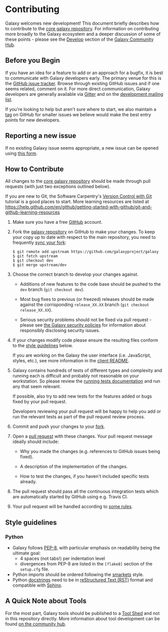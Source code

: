# Contributing

Galaxy welcomes new development!  This document briefly describes how to
contribute to the [core galaxy
repository](https://github.com/galaxyproject/galaxy).
For information on contributing more broadly to the Galaxy ecosystem and a
deeper discussion of some of these points - please see the
[Develop](https://galaxyproject.org/develop) section of the [Galaxy Community
Hub](https://galaxyproject.org).

## Before you Begin

If you have an idea for a feature to add or an approach for a bugfix, it is
best to communicate with Galaxy developers early. The primary venue for this is
the [GitHub issue tracker](https://github.com/galaxyproject/galaxy/issues).
Browse through existing GitHub issues and if one seems related, comment on it.
For more direct communication, Galaxy developers are generally available via
[Gitter](https://gitter.im/galaxyproject/dev) and on the [development mailing
list](http://dev.list.galaxyproject.org).

If you're looking to help but aren't sure where to start, we also maintain a
[tag](https://github.com/galaxyproject/galaxy/issues?q=is%3Aissue+is%3Aopen+label%3A%22help+wanted%22)
on GitHub for smaller issues we believe would make the best entry points for
new developers.

## Reporting a new issue

If no existing Galaxy issue seems appropriate, a new issue can be opened using
[this form](https://github.com/galaxyproject/galaxy/issues/new).

## How to Contribute

All changes to the [core galaxy
repository](https://github.com/galaxyproject/galaxy) should be made through pull
requests (with just two exceptions outlined below).

If you are new to Git, the Software Carpentry's [Version Control with
Git](https://swcarpentry.github.io/git-novice/) tutorial is a good places to
start.  More learning resources are listed at
https://help.github.com/en/github/getting-started-with-github/git-and-github-learning-resources

1. Make sure you have a free [GitHub](https://github.com/) account.

2. Fork the [galaxy repository](https://github.com/galaxyproject/galaxy) on
   GitHub to make your changes.  To keep your copy up to date with respect to
   the main repository, you need to frequently [sync your
   fork](https://help.github.com/en/github/collaborating-with-issues-and-pull-requests/syncing-a-fork):

   ```
   $ git remote add upstream https://github.com/galaxyproject/galaxy
   $ git fetch upstream
   $ git checkout dev
   $ git merge upstream/dev
   ```

3. Choose the correct branch to develop your changes against.

   * Additions of new features to the code base should be pushed to the `dev`
     branch (`git checkout dev`).

   * Most bug fixes to previous (or freezed) releases should be made against the
     corrisponding `release_XX.XX` branch (`git checkout release_XX.XX`).

   * Serious security problems should not be fixed via pull request - please see
     [the Galaxy security policies](SECURITY_POLICY.md) for information about
     responsibly disclosing security issues.

4. If your changes modify code please ensure the resulting files conform to
   the [style guidelines](#style-guidelines) below.

   If you are working on the Galaxy the user interface (i.e. JavaScript,
   styles, etc.), see more information in the [client README](client/README.md).

5. Galaxy contains hundreds of tests of different types and complexity and
   running each is difficult and probably not reasonable on your workstation. So
   please review the [running tests documentation](test/TESTING.md) and run any
   that seem relevant.

   If possible, also try to add new tests for the features added or bugs fixed
   by your pull request.

   Developers reviewing your pull request will be happy to help you add or run
   the relevant tests as part of the pull request review process.

6. Commit and push your changes to your
   [fork](https://help.github.com/en/github/using-git/pushing-commits-to-a-remote-repository).

7. Open a [pull
   request](https://help.github.com/en/github/collaborating-with-issues-and-pull-requests/creating-a-pull-request)
   with these changes. Your pull request message ideally should include:

   * Why you made the changes (e.g. references to GitHub issues being fixed).

   * A description of the implementation of the changes.

   * How to test the changes, if you haven't included specific tests already.

8. The pull request should pass all the continuous integration tests which are
   automatically started by GitHub using e.g. Travis CI.

9. Your pull request will be handled according to [some
   rules](doc/source/project/organization.rst#handling-pull-requests).

## Style guidelines

### Python

- Galaxy follows [PEP-8](https://www.python.org/dev/peps/pep-0008/), with
  particular emphasis on readability being the ultimate goal:
  - 4 spaces (not tabs!) per indentation level
  - divergences from PEP-8 are listed in the `[flake8]` section of the `setup.cfg`
  file.
- Python imports should be ordered following the
  [smarkets](https://github.com/PyCQA/flake8-import-order/blob/master/tests/test_cases/complete_smarkets.py)
  style.
- Python [docstrings](http://www.python.org/dev/peps/pep-0257/) need to be in
  [reStructured Text (RST)](https://docutils.sourceforge.io/rst.html) format and
  compatible with [Sphinx](https://www.sphinx-doc.org).

## A Quick Note about Tools

For the most part, Galaxy tools should be published to a [Tool
Shed](https://galaxyproject.org/toolshed) and not in this repository directly.
More information about tool development can be found [on the community
hub](https://galaxyproject.org/develop).

